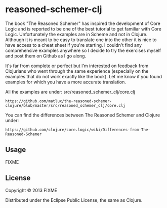 # reasoned-schemer-clj

The book "The Reasoned Schemer" has inspired the development of Core Logic and is reported to be one of the best tutorial to get familiar with Core Logic. Unfortunately the examples are in Scheme and not in Clojure. Although it is meant to be easy to translate one into the other it is nice to have access to a cheat sheet if you're starting. I couldn't find any comprehensive examples anywhere so I decide to try the exercises myself and post them on Github as I go along.

It's far from complete or perfect but I'm interested on feedback from Clojurians who went through the same experience (especially on the examples that do not work exactly like the book). Let me know if you found examples for which you have a more accurate translation.

All the examples are under: src/reasoned_schemer_clj/core.clj

    https://github.com/matlux/the-reasoned-schemer-clojure/blob/master/src/reasoned_schemer_clj/core.clj

You can find the differences between The Reasoned Schemer and Clojure under:

    https://github.com/clojure/core.logic/wiki/Differences-from-The-Reasoned-Schemer

## Usage

FIXME

## License

Copyright © 2013 FIXME

Distributed under the Eclipse Public License, the same as Clojure.
